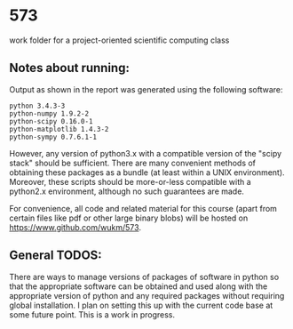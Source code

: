 # 573
work folder for a  project-oriented scientific computing class

Notes about running:
-------------------

Output as shown in the report was generated using the following software:

    python 3.4.3-3
    python-numpy 1.9.2-2
    python-scipy 0.16.0-1
    python-matplotlib 1.4.3-2
    python-sympy 0.7.6.1-1 

However, any version of python3.x with a compatible version of
the "scipy stack" should be sufficient. There are many convenient methods
of obtaining these packages as a bundle (at least within a UNIX environment).
Moreover, these scripts should be more-or-less compatible with a python2.x
environment, although no such guarantees are made.

For convenience, all code and related material for this course (apart
from certain files like pdf or other large binary blobs) will be hosted on
https://www.github.com/wukm/573. 

General TODOS:
-------------

There are ways to manage versions of packages of software in python so that the
appropriate software can be obtained and used along with the appropriate
version of python and any required packages without requiring global
installation. I plan on setting this up with the current code base at some
future point. This is a work in progress. 

